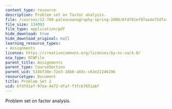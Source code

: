 ```yaml
---
content_type: resource
description: Problem set on factor analysis.
file: /courses/12-740-paleoceanography-spring-2008/6fdf81ef97aa4e72dfaff3fcb7651abf_problemset2.pdf
file_size: 134093
file_type: application/pdf
hide_download: true
hide_download_original: null
learning_resource_types:
- Assignments
license: https://creativecommons.org/licenses/by-nc-sa/4.0/
ocw_type: OCWFile
parent_title: Assignments
parent_type: CourseSection
parent_uid: 518bf30e-72e3-18b8-a83c-c63e22246196
resourcetype: Document
title: Problem Set 2
uid: 6fdf81ef-97aa-4e72-dfaf-f3fcb7651abf
---
```

Problem set on factor analysis.